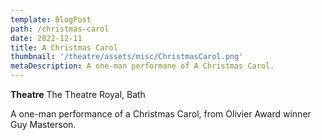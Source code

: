 ```yaml
---
template: BlogPost
path: /christmas-carol
date: 2022-12-11
title: A Christmas Carol
thumbnail: '/theatre/assets/misc/ChristmasCarol.png'
metaDescription: A one-man performane of A Christmas Carol.
---
```


**Theatre**      The Theatre Royal, Bath  

A one-man performance of a Christmas Carol, from Olivier Award winner Guy Masterson.